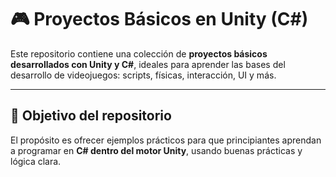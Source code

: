 # 🎮 Proyectos Básicos en Unity (C#)

Este repositorio contiene una colección de **proyectos básicos desarrollados con Unity y C#**, ideales para aprender las bases del desarrollo de videojuegos: scripts, físicas, interacción, UI y más.

---

## 🧠 Objetivo del repositorio

El propósito es ofrecer ejemplos prácticos para que principiantes aprendan a programar en **C# dentro del motor Unity**, usando buenas prácticas y lógica clara.
